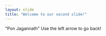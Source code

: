 ```yaml
---
layout: slide
title: "Welcome to our second slide!"
---
```

"Pon Jagannath"
Use the left arrow to go back!
